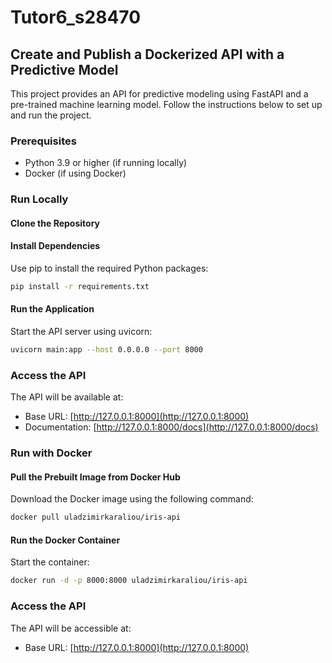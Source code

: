 # Tutor6_s28470

## Create and Publish a Dockerized API with a Predictive Model

This project provides an API for predictive modeling using FastAPI and a pre-trained machine learning model. Follow the instructions below to set up and run the project.

### Prerequisites

- Python 3.9 or higher (if running locally)
- Docker (if using Docker)

### Run Locally

#### Clone the Repository


#### Install Dependencies

Use pip to install the required Python packages:

```bash
pip install -r requirements.txt
```

#### Run the Application

Start the API server using uvicorn:

```bash
uvicorn main:app --host 0.0.0.0 --port 8000
```

### Access the API

The API will be available at:

- Base URL: [http://127.0.0.1:8000](http://127.0.0.1:8000)
- Documentation: [http://127.0.0.1:8000/docs](http://127.0.0.1:8000/docs)

### Run with Docker

#### Pull the Prebuilt Image from Docker Hub

Download the Docker image using the following command:

```bash
docker pull uladzimirkaraliou/iris-api
```

#### Run the Docker Container

Start the container:

```bash
docker run -d -p 8000:8000 uladzimirkaraliou/iris-api
```

### Access the API

The API will be accessible at:

- Base URL: [http://127.0.0.1:8000](http://127.0.0.1:8000)
